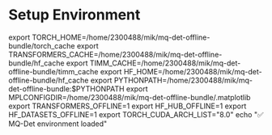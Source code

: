 # Setup Environment 
export TORCH_HOME=/home/2300488/mik/mq-det-offline-bundle/torch_cache 
export TRANSFORMERS_CACHE=/home/2300488/mik/mq-det-offline-bundle/hf_cache 
export TIMM_CACHE=/home/2300488/mik/mq-det-offline-bundle/timm_cache 
export HF_HOME=/home/2300488/mik/mq-det-offline-bundle/hf_cache 
export PYTHONPATH=/home/2300488/mik/mq-det-offline-bundle:$PYTHONPATH 
export MPLCONFIGDIR=/home/2300488/mik/mq-det-offline-bundle/.matplotlib 
export TRANSFORMERS_OFFLINE=1 
export HF_HUB_OFFLINE=1 
export HF_DATASETS_OFFLINE=1 
export TORCH_CUDA_ARCH_LIST="8.0" 
echo "✅ MQ-Det environment loaded" 
